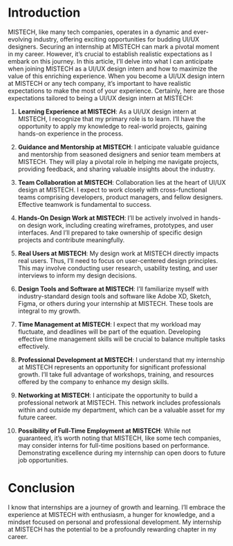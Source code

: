 # Introduction

MISTECH, like many tech companies, operates in a dynamic and ever-evolving industry, offering exciting opportunities for budding UI/UX designers. Securing an internship at MISTECH can mark a pivotal moment in my career. However, it’s crucial to establish realistic expectations as I embark on this journey. In this article, I’ll delve into what I can anticipate when joining MISTECH as a UI/UX design intern and how to maximize the value of this enriching experience. When you become a UI/UX design intern at MISTECH or any tech company, it’s important to have realistic expectations to make the most of your experience. Certainly, here are those expectations tailored to being a UI/UX design intern at MISTECH:

1. **Learning Experience at MISTECH**: As a UI/UX design intern at MISTECH, I recognize that my primary role is to learn. I’ll have the opportunity to apply my knowledge to real-world projects, gaining hands-on experience in the process.

2. **Guidance and Mentorship at MISTECH**: I anticipate valuable guidance and mentorship from seasoned designers and senior team members at MISTECH. They will play a pivotal role in helping me navigate projects, providing feedback, and sharing valuable insights about the industry.

3. **Team Collaboration at MISTECH**: Collaboration lies at the heart of UI/UX design at MISTECH. I expect to work closely with cross-functional teams comprising developers, product managers, and fellow designers. Effective teamwork is fundamental to success.

4. **Hands-On Design Work at MISTECH**: I’ll be actively involved in hands-on design work, including creating wireframes, prototypes, and user interfaces. And I’ll prepared to take ownership of specific design projects and contribute meaningfully.

5. **Real Users at MISTECH**: My design work at MISTECH directly impacts real users. Thus, I’ll need to focus on user-centered design principles. This may involve conducting user research, usability testing, and user interviews to inform my design decisions.

6. **Design Tools and Software at MISTECH**: I’ll familiarize myself with industry-standard design tools and software like Adobe XD, Sketch, Figma, or others during your internship at MISTECH. These tools are integral to my growth.

7. **Time Management at MISTECH**: I expect that my workload may fluctuate, and deadlines will be part of the equation. Developing effective time management skills will be crucial to balance multiple tasks effectively.

8. **Professional Development at MISTECH**: I understand that my internship at MISTECH represents an opportunity for significant professional growth. I’ll take full advantage of workshops, training, and resources offered by the company to enhance my design skills.

9. **Networking at MISTECH**: I anticipate the opportunity to build a professional network at MISTECH. This network includes professionals within and outside my department, which can be a valuable asset for my future career.

10. **Possibility of Full-Time Employment at MISTECH**: While not guaranteed, it’s worth noting that MISTECH, like some tech companies, may consider interns for full-time positions based on performance. Demonstrating excellence during my internship can open doors to future job opportunities.

# Conclusion

I know that internships are a journey of growth and learning. I’ll embrace the experience at MISTECH with enthusiasm, a hunger for knowledge, and a mindset focused on personal and professional development. My internship at MISTECH has the potential to be a profoundly rewarding chapter in my career.
